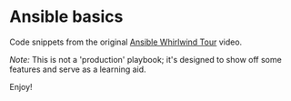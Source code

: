 # Ansible basics

Code snippets from the original [Ansible Whirlwind Tour](https://www.youtube.com/watch?v=fYd_KQpfBs8&lc=z13fh3tippewzzrax04ccnainyivhh2iuzc0k "Ansible Tutorial on YouTube") video.

*Note:* This is not a 'production' playbook; it's designed to show off some features and serve as a learning aid.

Enjoy!
